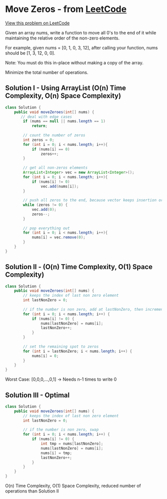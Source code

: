 # Move Zeros - from [LeetCode](https://leetcode.com)
[View this problem on LeetCode](https://leetcode.com/problems/move-zeroes/description/)

Given an array nums, write a function to move all 0's to the end of it while maintaining the relative order of the non-zero elements.

For example, given nums = [0, 1, 0, 3, 12], after calling your function, nums should be [1, 3, 12, 0, 0].

Note:
You must do this in-place without making a copy of the array.

Minimize the total number of operations.

## Solution I - Using ArrayList (O(n) Time Complexity, O(n) Space Complexity)
```java
class Solution {
    public void moveZeroes(int[] nums) {
       // deal with edge cases
        if (nums == null || nums.length == 1)
            return;
        
        // count the number of zeros
        int zeros = 0;
        for (int i = 0; i < nums.length; i++){
            if (nums[i] == 0)
                zeros++;
        }
        
        // get all non-zeros elements
        ArrayList<Integer> vec = new ArrayList<Integer>();
        for (int i = 0; i < nums.length; i++){
            if (nums[i] != 0)
                vec.add(nums[i]);
        }
        
        // push all zeros to the end, because vector keeps insertion order
        while (zeros != 0) {
            vec.add(0);
            zeros--;
        }
        
        // pop everything out
        for (int i = 0; i < nums.length; i++){
            nums[i] = vec.remove(0);
        }
    }
}
```

## Solution II - (O(n) Time Complexity, O(1) Space Complexity)
```java 
class Solution {
    public void moveZeroes(int[] nums) {
        // keeps the index of last non zero element
        int lastNonZero = 0;
        
        // if the number is non zero, add at lastNonZero, then increment lastNonZero
        for (int i = 0; i < nums.length; i++) {
            if (nums[i] != 0) {
                nums[lastNonZero] = nums[i];
                lastNonZero++;
            }
        }
        
        // set the remaining spot to zeros
        for (int i = lastNonZero; i < nums.length; i++) {
            nums[i] = 0;
        }
    }
}
```
Worst Case: [0,0,0,...,0,1] -> Needs n-1 times to write 0

## Solution III - Optimal
```java
class Solution {
    public void moveZeroes(int[] nums) {
        // keeps the index of last non zero element
        int lastNonZero = 0;
        
        // if the number is non zero, swap
        for (int i = 0; i < nums.length; i++) {
            if (nums[i] != 0) {
                int tmp = nums[lastNonZero];
                nums[lastNonZero] = nums[i];
                nums[i] = tmp;
                lastNonZero++;
            }
        }
    }
}
```
O(n) Time Complexity, O(1) Space Complexity, reduced number of operations than Solution II
